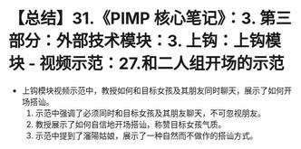 # 【总结】31.《PIMP 核心笔记》：3. 第三部分：外部技术模块：3. 上钩：上钩模块 - 视频示范：27.和二人组开场的示范

-   上钩模块视频示范中，教授如何和目标女孩及其朋友同时聊天，展示了如何开场搭讪。 
    1.  示范中强调了必须同时和目标女孩及其朋友聊天，不可忽视朋友。
    2.  教授展示了如何自信地开场搭讪，称赞目标女孩气质。
    3.  示范中提到了瀋陽姑娘，展示了一种自然而不做作的搭讪方式。